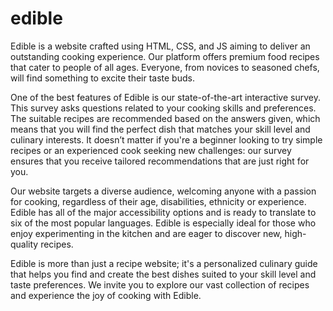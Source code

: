 # edible

Edible is a website crafted using HTML, CSS, and JS aiming to deliver an outstanding cooking experience. Our platform offers premium food recipes that cater to people of all ages. Everyone, from novices to seasoned chefs, will find something to excite their taste buds.

One of the best features of Edible is our state-of-the-art interactive survey. This survey asks questions related to your cooking skills and preferences. The suitable recipes are recommended based on the answers given, which means that you will find the perfect dish that matches your skill level and culinary interests. It doesn’t matter if you're a beginner looking to try simple recipes or an experienced cook seeking new challenges: our survey ensures that you receive tailored recommendations that are just right for you.

Our website targets a diverse audience, welcoming anyone with a passion for cooking, regardless of their age, disabilities, ethnicity or experience. Edible has all of the major accessibility options and is ready to translate to six of the most popular languages. Edible is especially ideal for those who enjoy experimenting in the kitchen and are eager to discover new, high-quality recipes.

Edible is more than just a recipe website; it's a personalized culinary guide that helps you find and create the best dishes suited to your skill level and taste preferences. We invite you to explore our vast collection of recipes and experience the joy of cooking with Edible.
